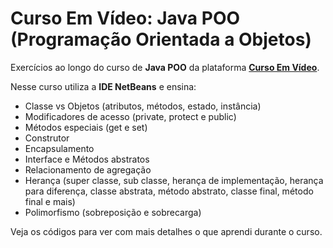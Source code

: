 # Curso Em Vídeo: Java POO (Programação Orientada a Objetos)

Exercícios ao longo do curso de **Java POO** da plataforma <a href="https://www.cursoemvideo.com/cursos/">**Curso Em Vídeo**</a>.

Nesse curso utiliza a **IDE NetBeans** e ensina:

* Classe vs Objetos (atributos, métodos, estado, instância)
* Modificadores de acesso (private, protect e public)
* Métodos especiais (get e set)
* Construtor
* Encapsulamento
* Interface e Métodos abstratos
* Relacionamento de agregação
* Herança (super classe, sub classe, herança de implementação, herança para diferença, classe abstrata, método abstrato, classe final, método final e mais)
* Polimorfismo (sobreposição e sobrecarga)

Veja os códigos para ver com mais detalhes o que aprendi durante o curso.
